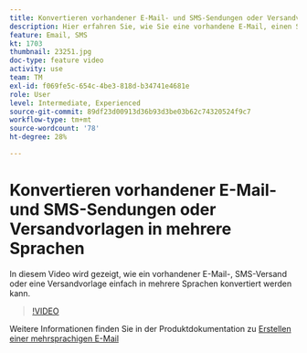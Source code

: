 ```yaml
---
title: Konvertieren vorhandener E-Mail- und SMS-Sendungen oder Versandvorlagen in mehrere Sprachen
description: Hier erfahren Sie, wie Sie eine vorhandene E-Mail, einen SMS-Versand oder eine Versandvorlage in eine mehrsprachige Nachricht konvertieren.
feature: Email, SMS
kt: 1703
thumbnail: 23251.jpg
doc-type: feature video
activity: use
team: TM
exl-id: f069fe5c-654c-4be3-818d-b34741e4681e
role: User
level: Intermediate, Experienced
source-git-commit: 89df23d00913d36b93d3be03b62c74320524f9c7
workflow-type: tm+mt
source-wordcount: '78'
ht-degree: 28%

---
```


# Konvertieren vorhandener E-Mail- und SMS-Sendungen oder Versandvorlagen in mehrere Sprachen

In diesem Video wird gezeigt, wie ein vorhandener E-Mail-, SMS-Versand oder eine Versandvorlage einfach in mehrere Sprachen konvertiert werden kann.

>[!VIDEO](https://video.tv.adobe.com/v/23251?quality=12&learn=on)

Weitere Informationen finden Sie in der Produktdokumentation zu [Erstellen einer mehrsprachigen E-Mail](https://experienceleague.adobe.com/docs/campaign-standard/using/communication-channels/email-messages/creating-a-multilingual-email.html?lang=en)
